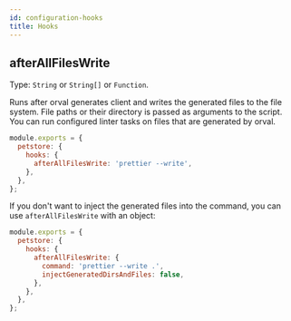 ```yaml
---
id: configuration-hooks
title: Hooks
---
```


## afterAllFilesWrite

Type: `String` or `String[]` or `Function`.

Runs after orval generates client and writes the generated files to the file system. File paths or
their directory is passed as arguments to the script. You can run configured linter tasks on files
that are generated by orval.

```js
module.exports = {
  petstore: {
    hooks: {
      afterAllFilesWrite: 'prettier --write',
    },
  },
};
```

If you don't want to inject the generated files into the command, you can use `afterAllFilesWrite` with an object:

```js
module.exports = {
  petstore: {
    hooks: {
      afterAllFilesWrite: {
        command: 'prettier --write .',
        injectGeneratedDirsAndFiles: false,
      },
    },
  },
};
```
